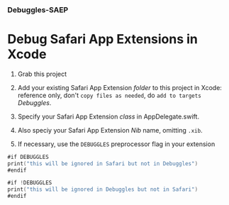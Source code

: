 ### Debuggles-SAEP

# Debug Safari App Extensions in Xcode

1. Grab this project

2. Add your existing Safari App Extension *folder* to this project in Xcode: reference only, don't `copy files as needed`, do `add to targets` *Debuggles*.
 
3. Specify your Safari App Extension *class* in AppDelegate.swift.

4. Also speciy your Safari App Extension *Nib* name, omitting `.xib`.

5. If necessary, use the `DEBUGGLES` preprocessor flag in your extension
 
 ```swift
 #if DEBUGGLES
 print("this will be ignored in Safari but not in Debuggles")
 #endif

#if !DEBUGGLES
 print("this will be ignored in Debuggles but not in Safari")
 #endif
``` 
